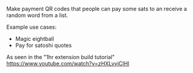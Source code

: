 Make payment QR codes that people can pay some sats to an receive a random word from a list.

Example use cases:
* Magic eightball
* Pay for satoshi quotes

As seen in the "1hr extension build tutorial" https://www.youtube.com/watch?v=zHXLvvjClHI